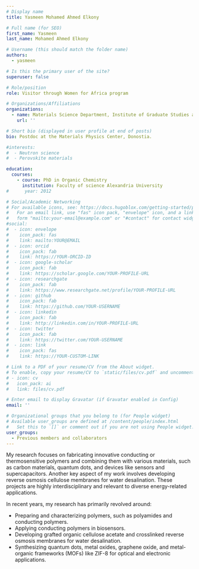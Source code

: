 ```yaml
---
# Display name
title: Yasmeen Mohamed Ahmed Elkony

# Full name (for SEO)
first_name: Yasmeen
last_name: Mohamed Ahmed Elkony

# Username (this should match the folder name)
authors:
  - yasmeen

# Is this the primary user of the site?
superuser: false

# Role/position
role: Visitor through Women for Africa program

# Organizations/Affiliations
organizations:
  - name: Materials Science Department, Institute of Graduate Studies and Research, Alexandria University
    url: ''

# Short bio (displayed in user profile at end of posts)
bio: Postdoc at the Materials Physics Center, Donostia.

#interests:
#  - Neutron science
#  - Perovskite materials

education:
  courses:
    - course: PhD in Organic Chemistry
      institution: Faculty of science Alexandria University
#      year: 2012

# Social/Academic Networking
# For available icons, see: https://docs.hugoblox.com/getting-started/page-builder/#icons
#   For an email link, use "fas" icon pack, "envelope" icon, and a link in the
#   form "mailto:your-email@example.com" or "#contact" for contact widget.
#social:
#  - icon: envelope
#    icon_pack: fas
#    link: mailto:YOUR@EMAIL
#  - icon: orcid
#    icon_pack: fab
#    link: https://YOUR-ORCID-ID
#  - icon: google-scholar
#    icon_pack: fab
#    link: https://scholar.google.com/YOUR-PROFILE-URL
#  - icon: researchgate
#    icon_pack: fab
#    link: https://www.researchgate.net/profile/YOUR-PROFILE-URL
#  - icon: github
#    icon_pack: fab
#    link: https://github.com/YOUR-USERNAME
#  - icon: linkedin
#    icon_pack: fab
#    link: http://linkedin.com/in/YOUR-PROFILE-URL
#  - icon: twitter
#    icon_pack: fab
#    link: https://twitter.com/YOUR-USERNAME
#  - icon: link
#    icon_pack: fas
#    link: https://YOUR-CUSTOM-LINK

# Link to a PDF of your resume/CV from the About widget.
# To enable, copy your resume/CV to `static/files/cv.pdf` and uncomment the lines below.
# - icon: cv
#   icon_pack: ai
#   link: files/cv.pdf

# Enter email to display Gravatar (if Gravatar enabled in Config)
email: ''

# Organizational groups that you belong to (for People widget)
# Available user_groups are defined at /content/people/index.html
#   Set this to `[]` or comment out if you are not using People widget.
user_groups:
  - Previous members and collaborators
---
```


My research focuses on fabricating innovative conducting or thermosensitive polymers and combining them with various materials, such as carbon materials, quantum dots, and devices like sensors and supercapacitors.
Another key aspect of my work involves developing reverse osmosis cellulose membranes for water desalination.
These projects are highly interdisciplinary and relevant to diverse energy-related applications.

In recent years, my research has primarily revolved around:
- Preparing and characterizing polymers, such as polyamides and conducting polymers.
- Applying conducting polymers in biosensors.
- Developing grafted organic cellulose acetate and crosslinked reverse osmosis membranes for water desalination.
- Synthesizing quantum dots, metal oxides, graphene oxide, and metal-organic frameworks (MOFs) like ZIF-8 for optical and electronic applications.
